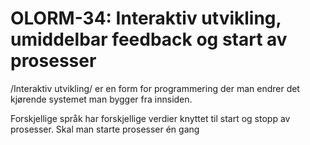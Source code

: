 # OLORM-34: Interaktiv utvikling, umiddelbar feedback og start av prosesser

/Interaktiv utvikling/ er en form for programmering der man endrer det kjørende systemet man bygger fra innsiden.

Forskjellige språk har forskjellige verdier knyttet til start og stopp av prosesser.
Skal man starte prosesser én gang

<!-- 1. Hva gjør du akkurat nå? -->

<!-- 2. Finner du kvalitet i det? -->

<!-- 3. Hvorfor / hvorfor ikke? -->

<!-- 4. Call to action---hva ønsker du kommentarer på fra de som leser? -->
